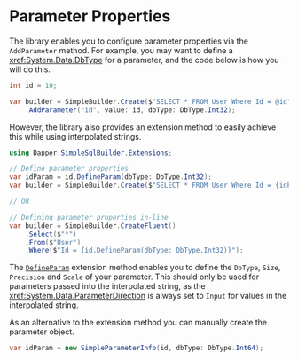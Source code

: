 # Parameter Properties

The library enables you to configure parameter properties via the `AddParameter` method. For example, you may want to define a <xref:System.Data.DbType> for a parameter, and the code below is how you will do this.

```csharp
int id = 10;

var builder = SimpleBuilder.Create($"SELECT * FROM User Where Id = @id")
    .AddParameter("id", value: id, dbType: DbType.Int32);
```

However, the library also provides an extension method to easily achieve this while using interpolated strings.

```csharp
using Dapper.SimpleSqlBuilder.Extensions;

// Define parameter properties
var idParam = id.DefineParam(dbType: DbType.Int32);
var builder = SimpleBuilder.Create($"SELECT * FROM User Where Id = {idParam}");

// OR

// Defining parameter properties in-line
var builder = SimpleBuilder.CreateFluent()
    .Select($"*")
    .From($"User")
    .Where($"Id = {id.DefineParam(dbType: DbType.Int32)}");
```

The [`DefineParam`](../../api-docs/netcore/Dapper.SimpleSqlBuilder.Extensions.SimpleParameterInfoExtensions.yml#Dapper_SimpleSqlBuilder_Extensions_SimpleParameterInfoExtensions_DefineParam__1___0_System_Nullable_System_Data_DbType__System_Nullable_System_Int32__System_Nullable_System_Byte__System_Nullable_System_Byte__) extension method enables you to define the `DbType`, `Size`, `Precision` and `Scale` of your parameter. This should only be used for parameters passed into the interpolated string, as the <xref:System.Data.ParameterDirection> is always set to `Input` for values in the interpolated string.

As an alternative to the extension method you can manually create the parameter object.

```csharp
var idParam = new SimpleParameterInfo(id, dbType: DbType.Int64);
```
